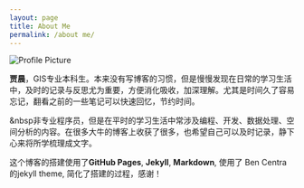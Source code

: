 ```yaml
---
layout: page
title: About Me
permalink: /about me/
---
```


<img src="{{ site.baseurl }}/assets/myphoto.JPG" title="Profile Picture" class="profile">

**贾晨**，GIS专业本科生。本来没有写博客的习惯，但是慢慢发现在日常的学习生活中，及时的记录与反思尤为重要，方便消化吸收，加深理解。尤其是时间久了容易忘记，翻看之前的一些笔记可以快速回忆，节约时间。

&nbsp非专业程序员，但是在平时的学习生活中常涉及编程、开发、数据处理、空间分析的内容。在很多大牛的博客上收获了很多，也希望自己可以及时记录，静下心来将所学梳理成文字。

这个博客的搭建使用了**GitHub Pages**, **Jekyll**, **Markdown**, 使用了 Ben Centra的jekyll theme, 简化了搭建的过程，感谢！

